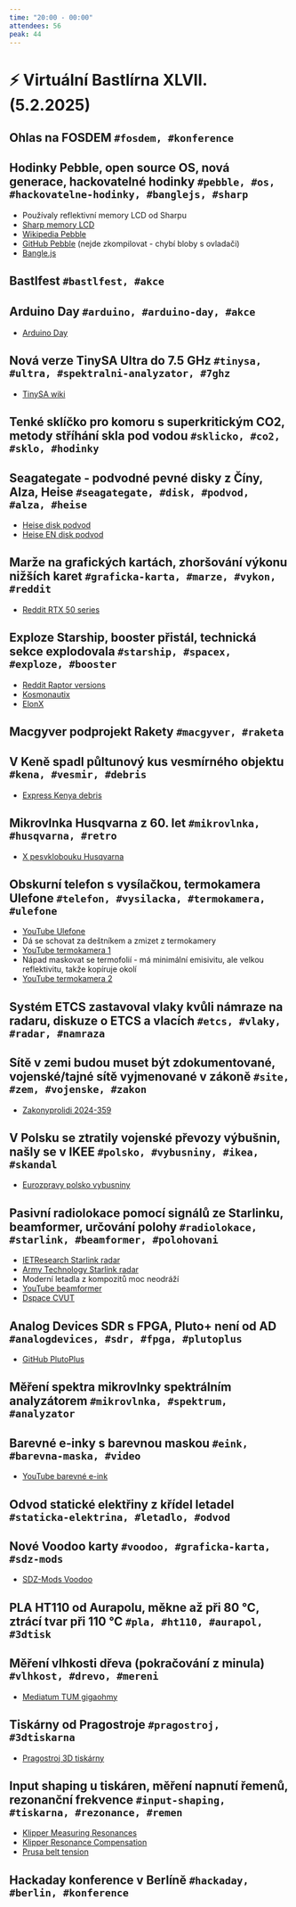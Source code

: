 ```yaml
---
time: "20:00 - 00:00"
attendees: 56
peak: 44
---
```

# ⚡ Virtuální Bastlírna XLVII. (5.2.2025)

## Ohlas na FOSDEM `#fosdem, #konference`

## Hodinky Pebble, open source OS, nová generace, hackovatelné hodinky `#pebble, #os, #hackovatelne-hodinky, #banglejs, #sharp`
- Používaly reflektivní memory LCD od Sharpu
- [Sharp memory LCD](https://sharpdevices.com/memory-lcd/)
- [Wikipedia Pebble](https://en.wikipedia.org/wiki/Pebble_(watch))
- [GitHub Pebble](https://github.com/google/pebble) (nejde zkompilovat - chybí bloby s ovladači)
- [Bangle.js](https://banglejs.com/)

## Bastlfest `#bastlfest, #akce`

## Arduino Day `#arduino, #arduino-day, #akce`
- [Arduino Day](https://days.arduino.cc/about)

## Nová verze TinySA Ultra do 7.5 GHz `#tinysa, #ultra, #spektralni-analyzator, #7ghz`
- [TinySA wiki](https://www.tinysa.org/wiki/)

## Tenké sklíčko pro komoru s superkritickým CO2, metody stříhání skla pod vodou `#sklicko, #co2, #sklo, #hodinky`

## Seagategate - podvodné pevné disky z Číny, Alza, Heise `#seagategate, #disk, #podvod, #alza, #heise`
- [Heise disk podvod](https://www.heise.de/news/Festplatten-Betrug-Hinweise-auf-Ursprung-in-China-verdichten-sich-10268897.html)
- [Heise EN disk podvod](https://www.heise.de/en/news/Hard-disk-fraud-Increasing-evidence-of-origin-in-China-10269059.html)

## Marže na grafických kartách, zhoršování výkonu nižších karet `#graficka-karta, #marze, #vykon, #reddit`
- [Reddit RTX 50 series](https://www.reddit.com/r/pcmasterrace/comments/1gxvddk/compare_rtx_50_series_leaked_spec_vs_previous/#lightbox)

## Exploze Starship, booster přistál, technická sekce explodovala `#starship, #spacex, #exploze, #booster`
- [Reddit Raptor versions](https://www.reddit.com/r/SpaceXMasterrace/comments/1ej7ulv/official_comparison_image_of_raptor_versions/)
- [Kosmonautix](https://kosmonautix.cz/)
- [ElonX](https://www.elonx.cz/)

## Macgyver podprojekt Rakety `#macgyver, #raketa`

## V Keně spadl půltunový kus vesmírného objektu `#kena, #vesmir, #debris`
- [Express Kenya debris](https://www.express.co.uk/news/world/1996808/kenya-space-debris-crash-africa)

## Mikrovlnka Husqvarna z 60. let `#mikrovlnka, #husqvarna, #retro`
- [X pesvklobouku Husqvarna](https://x.com/pesvklobouku/status/1886733766204235979)

## Obskurní telefon s vysílačkou, termokamera Ulefone `#telefon, #vysilacka, #termokamera, #ulefone`
- [YouTube Ulefone](https://www.youtube.com/watch?v=t2PoPh2B9qo)
- Dá se schovat za deštníkem a zmizet z termokamery
- [YouTube termokamera 1](https://www.youtube.com/shorts/gSDpovJmE-o)
- Nápad maskovat se termofolií - má minimální emisivitu, ale velkou reflektivitu, takže kopíruje okolí
- [YouTube termokamera 2](https://www.youtube.com/shorts/pYah9nI4GxA)

## Systém ETCS zastavoval vlaky kvůli námraze na radaru, diskuze o ETCS a vlacích `#etcs, #vlaky, #radar, #namraza`

## Sítě v zemi budou muset být zdokumentované, vojenské/tajné sítě vyjmenované v zákoně `#site, #zem, #vojenske, #zakon`
- [Zakonyprolidi 2024-359](https://www.zakonyprolidi.cz/cs/2024-359)

## V Polsku se ztratily vojenské převozy výbušnin, našly se v IKEE `#polsko, #vybusniny, #ikea, #skandal`
- [Eurozpravy polsko vybusniny](https://eurozpravy.cz/zahranicni/skandal-v-polsku-zmizele-protitankove-miny-nasli-ve-skladu-ikea.wx1atyif)

## Pasivní radiolokace pomocí signálů ze Starlinku, beamformer, určování polohy `#radiolokace, #starlink, #beamformer, #polohovani`
- [IETResearch Starlink radar](https://ietresearch.onlinelibrary.wiley.com/doi/full/10.1049/rsn2.12446)
- [Army Technology Starlink radar](https://www.army-technology.com/news/germany-demonstrates-passive-radar-system-using-starlink-satellite-radiation/)
- Moderní letadla z kompozitů moc neodráží
- [YouTube beamformer](https://www.youtube.com/watch?v=2QXKuEYR4Bw)
- [Dspace CVUT](https://dspace.cvut.cz/handle/10467/61897)

## Analog Devices SDR s FPGA, Pluto+ není od AD `#analogdevices, #sdr, #fpga, #plutoplus`
- [GitHub PlutoPlus](https://github.com/plutoplus/plutoplus)

## Měření spektra mikrovlnky spektrálním analyzátorem `#mikrovlnka, #spektrum, #analyzator`

## Barevné e-inky s barevnou maskou `#eink, #barevna-maska, #video`
- [YouTube barevné e-ink](https://www.youtube.com/watch?v=JNF5R11mX-8)

## Odvod statické elektřiny z křídel letadel `#staticka-elektrina, #letadlo, #odvod`

## Nové Voodoo karty `#voodoo, #graficka-karta, #sdz-mods`
- [SDZ-Mods Voodoo](https://sdz-mods.com/)

## PLA HT110 od Aurapolu, měkne až při 80 °C, ztrácí tvar při 110 °C `#pla, #ht110, #aurapol, #3dtisk`

## Měření vlhkosti dřeva (pokračování z minula) `#vlhkost, #drevo, #mereni`
- [Mediatum TUM gigaohmy](https://mediatum.ub.tum.de/doc/1355410/502361.pdf)

## Tiskárny od Pragostroje `#pragostroj, #3dtiskarna`
- [Pragostroj 3D tiskárny](https://www.pragostroj.cz/3d_tiskarny/)

## Input shaping u tiskáren, měření napnutí řemenů, rezonanční frekvence `#input-shaping, #tiskarna, #rezonance, #remen`
- [Klipper Measuring Resonances](https://www.klipper3d.org/Measuring_Resonances.html)
- [Klipper Resonance Compensation](https://www.klipper3d.org/Resonance_Compensation.html)
- [Prusa belt tension](https://belt.connect.prusa3d.com/)

## Hackaday konference v Berlíně `#hackaday, #berlin, #konference`
